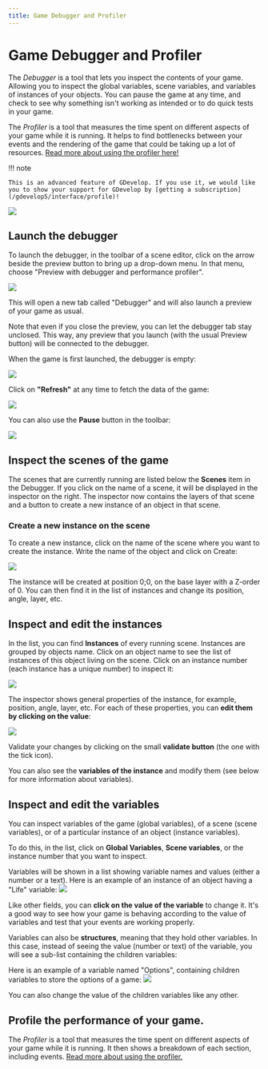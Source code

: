 ```yaml
---
title: Game Debugger and Profiler
---
```

# Game Debugger and Profiler

The *Debugger* is a tool that lets you inspect the contents of your game. Allowing you to inspect the global variables, scene variables, and variables of instances of your objects. You can pause the game at any time, and check to see why something isn't working as intended or to do quick tests in your game.

The *Profiler* is a tool that measures the time spent on different aspects of your game while it is running. It helps to find bottlenecks between your events and the rendering of the game that could be taking up a lot of resources. [Read more about using the profiler here!](/gdevelop5/interface/debugger/profile-your-game)

!!! note


    This is an advanced feature of GDevelop. If you use it, we would like you to show your support for GDevelop by [getting a subscription](/gdevelop5/interface/profile)!


![](/gdevelop5/interface/debugger/pasted/20230304-171835.png)

## Launch the debugger

To launch the debugger, in the toolbar of a scene editor, click on the arrow beside the preview button to bring up a drop-down menu. In that menu, choose "Preview with debugger and performance profiler".

![](/gdevelop5/interface/debugger/pasted/20230314-003437.png)

This will open a new tab called "Debugger" and will also launch a preview of your game as usual.

Note that even if you close the preview, you can let the debugger tab stay unclosed. This way, any preview that you launch (with the usual Preview button) will be connected to the debugger.

When the game is first launched, the debugger is empty:

![](/gdevelop5/interface/debugger/pasted/20230304-172007.png)

Click on **"Refresh"** at any time to fetch the data of the game:

![](/gdevelop5/interface/debugger/pasted/20230314-003719.png)

You can also use the **Pause** button in the toolbar:

![](/gdevelop5/interface/debugger/pasted/20230314-003327.png)

## Inspect the scenes of the game

The scenes that are currently running are listed below the **Scenes** item in the Debugger.
If you click on the name of a scene, it will be displayed in the inspector on the right. The inspector now contains the layers of that scene and a button to create a new instance of an object in that scene.

### Create a new instance on the scene

To create a new instance, click on the name of the scene where you want to create the instance.
Write the name of the object and click on Create:

![](/gdevelop5/interface/debugger-create-instance.gif)

The instance will be created at position 0;0, on the base layer with a Z-order of 0.
You can then find it in the list of instances and change its position, angle, layer, etc.

## Inspect and edit the instances

In the list, you can find **Instances** of every running scene.
Instances are grouped by objects name. Click on an object name to see the list of instances of this object living on the scene. Click on an instance number (each instance has a unique number) to inspect it:

![](/gdevelop5/interface/debugger/pasted/20230304-172210.png)

The inspector shows general properties of the instance, for example, position, angle, layer, etc. For each of these properties, you can **edit them by clicking on the value**:

![](/gdevelop5/interface/debugger-edit-instance-properties.gif)

Validate your changes by clicking on the small **validate button** (the one with the tick icon).

You can also see the **variables of the instance** and modify them (see below for more information about variables).

## Inspect and edit the variables

You can inspect variables of the game (global variables), of a scene (scene variables), or of a particular instance of an object (instance variables).

To do this, in the list, click on **Global Variables**, **Scene variables**, or the instance number that you want to inspect.

Variables will be shown in a list showing variable names and values (either a number or a text). Here is an example of an instance of an object having a "Life" variable:
![](/gdevelop5/interface/instance-variables.png)

Like other fields, you can **click on the value of the variable** to change it. It's a good way to see how your game is behaving according to the value of variables and test that your events are working properly.

Variables can also be **structures**, meaning that they hold other variables. In this case, instead of seeing the value (number or text) of the variable, you will see a sub-list containing the children variables:


Here is an example of a variable named "Options", containing children variables to store the options of a game:
![](/gdevelop5/interface/structure-variable-inspector.png)

You can also change the value of the children variables like any other.

## Profile the performance of your game.

The *Profiler* is a tool that measures the time spent on different aspects of your game while it is running. It then shows a breakdown of each section, including events. [Read more about using the profiler.](/gdevelop5/interface/debugger/profile-your-game)